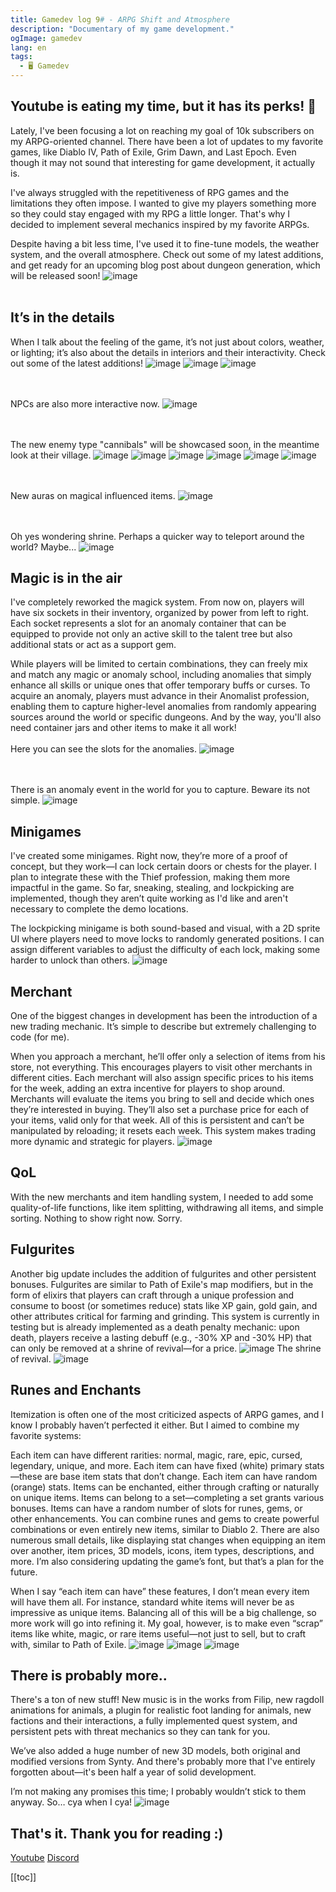 ```yaml
---
title: Gamedev log 9# - ARPG Shift and Atmosphere
description: "Documentary of my game development."
ogImage: gamedev
lang: en
tags:
  - 🖥️ Gamedev
---
```

## Youtube is eating my time, but it has its perks! 🙂

Lately, I've been focusing a lot on reaching my goal of 10k subscribers on my ARPG-oriented channel. There have been a lot of updates to my favorite games, like Diablo IV, Path of Exile, Grim Dawn, and Last Epoch. Even though it may not sound that interesting for game development, it actually is.

I've always struggled with the repetitiveness of RPG games and the limitations they often impose. I wanted to give my players something more so they could stay engaged with my RPG a little longer. That's why I decided to implement several mechanics inspired by my favorite ARPGs.

Despite having a bit less time, I've used it to fine-tune models, the weather system, and the overall atmosphere. Check out some of my latest additions, and get ready for an upcoming blog post about dungeon generation, which will be released soon!
![image](../assets/images/blogpost9/image.png)
<br></br>
## It’s in the details
When I talk about the feeling of the game, it’s not just about colors, weather, or lighting; it’s also about the details in interiors and their interactivity. Check out some of the latest additions!
![image](../assets/images/blogpost9/image2.png)
![image](../assets/images/blogpost9/image16.png)
![image](../assets/images/blogpost9/image15.png)

<br></br>
NPCs are also more interactive now. 
![image](../assets/images/blogpost9/image3.png)

<br></br>
The new enemy type "cannibals" will be showcased soon, in the meantime look at their village.
![image](../assets/images/blogpost9/image4.png)
![image](../assets/images/blogpost9/image5.png)
![image](../assets/images/blogpost9/image6.png)
![image](../assets/images/blogpost9/image19.png)
![image](../assets/images/blogpost9/image20.png)
![image](../assets/images/blogpost9/image21.png)

<br></br>
New auras on magical influenced items.
![image](../assets/images/blogpost9/image7.png)

<br></br>
Oh yes wondering shrine. Perhaps a quicker way to teleport around the world? Maybe...
![image](../assets/images/blogpost9/wonderingshrine.png)

## Magic is in the air
I've completely reworked the magick system. From now on, players will have six sockets in their inventory, organized by power from left to right. Each socket represents a slot for an anomaly container that can be equipped to provide not only an active skill to the talent tree but also additional stats or act as a support gem.

While players will be limited to certain combinations, they can freely mix and match any magic or anomaly school, including anomalies that simply enhance all skills or unique ones that offer temporary buffs or curses. To acquire an anomaly, players must advance in their Anomalist profession, enabling them to capture higher-level anomalies from randomly appearing sources around the world or specific dungeons. And by the way, you'll also need container jars and other items to make it all work!
<br></br>
Here you can see the slots for the anomalies.
![image](../assets/images/blogpost9/image23.png)

<br></br>
There is an anomaly event in the world for you to capture. Beware its not simple. 
![image](../assets/images/blogpost9/image18.png)

## Minigames
I've created some minigames. Right now, they’re more of a proof of concept, but they work—I can lock certain doors or chests for the player. I plan to integrate these with the Thief profession, making them more impactful in the game. So far, sneaking, stealing, and lockpicking are implemented, though they aren’t quite working as I'd like and aren't necessary to complete the demo locations.

The lockpicking minigame is both sound-based and visual, with a 2D sprite UI where players need to move locks to randomly generated positions. I can assign different variables to adjust the difficulty of each lock, making some harder to unlock than others.
![image](../assets/images/blogpost9/image14.png)

## Merchant
One of the biggest changes in development has been the introduction of a new trading mechanic. It’s simple to describe but extremely challenging to code (for me).

When you approach a merchant, he’ll offer only a selection of items from his store, not everything. This encourages players to visit other merchants in different cities.
Each merchant will also assign specific prices to his items for the week, adding an extra incentive for players to shop around.
Merchants will evaluate the items you bring to sell and decide which ones they’re interested in buying.
They’ll also set a purchase price for each of your items, valid only for that week.
All of this is persistent and can’t be manipulated by reloading; it resets each week.
This system makes trading more dynamic and strategic for players.
![image](../assets/images/blogpost9/image8.png)

## QoL
With the new merchants and item handling system, I needed to add some quality-of-life functions, like item splitting, withdrawing all items, and simple sorting.
Nothing to show right now. Sorry.

## Fulgurites
Another big update includes the addition of fulgurites and other persistent bonuses. Fulgurites are similar to Path of Exile's map modifiers, but in the form of elixirs that players can craft through a unique profession and consume to boost (or sometimes reduce) stats like XP gain, gold gain, and other attributes critical for farming and grinding. This system is currently in testing but is already implemented as a death penalty mechanic: upon death, players receive a lasting debuff (e.g., -30% XP and -30% HP) that can only be removed at a shrine of revival—for a price.
![image](../assets/images/blogpost9/image9.png)
The shrine of revival.
![image](../assets/images/blogpost9/image17.png)

## Runes and Enchants
Itemization is often one of the most criticized aspects of ARPG games, and I know I probably haven’t perfected it either. But I aimed to combine my favorite systems:

Each item can have different rarities: normal, magic, rare, epic, cursed, legendary, unique, and more.
Each item can have fixed (white) primary stats—these are base item stats that don’t change.
Each item can have random (orange) stats.
Items can be enchanted, either through crafting or naturally on unique items.
Items can belong to a set—completing a set grants various bonuses.
Items can have a random number of slots for runes, gems, or other enhancements.
You can combine runes and gems to create powerful combinations or even entirely new items, similar to Diablo 2.
There are also numerous small details, like displaying stat changes when equipping an item over another, item prices, 3D models, icons, item types, descriptions, and more. I’m also considering updating the game’s font, but that’s a plan for the future.

When I say “each item can have” these features, I don’t mean every item will have them all. For instance, standard white items will never be as impressive as unique items. Balancing all of this will be a big challenge, so more work will go into refining it. My goal, however, is to make even “scrap” items like white, magic, or rare items useful—not just to sell, but to craft with, similar to Path of Exile.
![image](../assets/images/blogpost9/image22.png)
![image](../assets/images/blogpost9/image13.png)
![image](../assets/images/blogpost9/image10.png)

## There is probably more..
There's a ton of new stuff! New music is in the works from Filip, new ragdoll animations for animals, a plugin for realistic foot landing for animals, new factions and their interactions, a fully implemented quest system, and persistent pets with threat mechanics so they can tank for you.

We’ve also added a huge number of new 3D models, both original and modified versions from Synty. And there's probably more that I've entirely forgotten about—it's been half a year of solid development.

I’m not making any promises this time; I probably wouldn’t stick to them anyway. So… cya when I cya!
![image](../assets/images/blogpost9/image24.png)

## That's it. Thank you for reading :)

[Youtube](https://www.youtube.com/c/ViktorBřenekYT)
[Discord](https://discord.com/invite/2Uj6N5N)



[[toc]]
